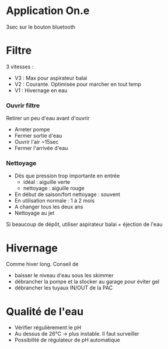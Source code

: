 # Application On.e
3sec sur le bouton bluetooth

# Filtre
3 vitesses : 
- V3 : Max pour aspirateur balai
- V2 : Courante. Optimisée pour marcher en tout temp
- V1 : Hivernage en eau

### Ouvrir filtre
Retirer un peu d'eau avant d'ouvrir
- Arreter pompe
- Fermer sortie d'eau
- Ouvrir l'air ~15sec
- Fermer l'arrivée d'eau

### Nettoyage
- Dès que pression trop importante en entrée 
	- idéal : aiguille verte
	- nettoyage : aiguille rouge
- En début de saison/fort nettoyage : souvent
- En utilisation normale : 1 à 2 mois
- A changer tous les deux ans
- Nettoyage au jet

Si beaucoup de dépôt, utiliser aspirateur balai + éjection de l'eau
# Hivernage
Comme hiver long. Conseil de 
- baisser le niveau d'eau sous les skimmer
- débrancher la pompe et la stocker au garage pour éviter gel
- débrancher les tuyaux IN/OUT de la PAC

# Qualité de l'eau
- Vérifier régulièrement le pH
- Au dessus de 26°C -> plus instable. Il faut surveiller
- Possibilité de régulateur de pH automatique